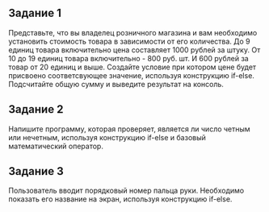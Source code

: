 ## Задание 1

Представьте, что вы владелец розничного магазина и вам необходимо установить стоимость товара в зависимости от его количества. До 9 единиц товара включительно цена составляет 1000 рублей за штуку. От 10 до 19 единиц товара включительно - 800 руб. шт. И 600 рублей за товар от 20 единиц и выше. Создайте условие при котором цене будет присвоено соответсвующее значение, используя конструкцию if-else. Подсчитайте общую сумму и выведите результат на консоль.

## Задание 2

Напишите программу, которая проверяет, является ли число четным или нечетным, используя конструкцию if-else и базовый математический оператор.

## Задание 3

Пользователь вводит порядковый номер пальца руки. Необходимо показать его название на экран, используя конструкцию if-else.